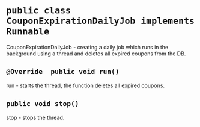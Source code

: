 # `public class CouponExpirationDailyJob implements Runnable`

CouponExpirationDailyJob - creating a daily job which runs in the background using a thread and deletes all expired coupons from the DB.

## `@Override  public void run()`

run - starts the thread, the function deletes all expired coupons.

## `public void stop()`

stop - stops the thread.
